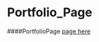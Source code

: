 # Portfolio_Page
####PortfolioPage
<a href="https://suzinroh.github.io/Page/Suzin_Main.html"> page here</a>
